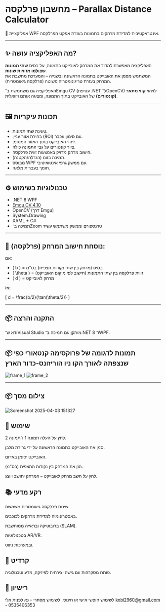 # מחשבון פרלקסה – Parallax Distance Calculator

🔬 אפליקציית WPF אינטראקטיבית למדידת מרחקים בתמונות בעזרת אפקט הפרלקסה.

---

## ✨ מה האפליקציה עושה?

האפליקציה מאפשרת למדוד את המרחק לאובייקט בתמונה, על בסיס **שתי תמונות שצולמו מזוויות שונות**.  
המשתמש מסמן את האובייקט בתמונה הראשונה ובשנייה – והמערכת מחשבת את המרחק בעזרת טריגונומטריה פשוטה (פרלקסה גיאומטרית).

האפליקציה גם משתמשת ב־Emgu CV (עטיפת .NET ל־OpenCV) לזיהוי **קווי מתאר (קונטורים)** של האובייקט בתוך התמונה, ומציגה אותם ויזואלית.

---

## 🖼️ תכונות עיקריות

- טעינת שתי תמונות.
- בחירת אזור עניין (ROI) עם סימון עכבר.
- זיהוי האובייקט בתוך האזור המסומן.
- ציור קונטורים על גבי התמונה כולה.
- חישוב מרחק מדויק באמצעות זווית פרלקסה.
- תמיכה בזום (הגדלה/הקטנה).
- מבוסס WPF עם ממשק גרפי אינטואיטיבי.
- תומך בעברית מלאה.

---

## ⚙️ טכנולוגיות בשימוש

- ‎.NET 8 WPF
- ‎[Emgu CV 4.10](https://www.emgu.com/wiki/index.php/Main_Page)
- ‎OpenCV (דרך Emgu)
- ‎System.Drawing
- ‎XAML + C#
- תמיכה ב־Zoom טרנספורם וממשק משתמש עשיר

---

## 🔢 נוסחת חישוב המרחק (פרלקסה):

אם:
- \( b \) = בסיס (מרחק בין שתי נקודות תצפית) בס"מ
- \( \theta \) = זווית פרלקסה בין שתי התמונות (חישוב לפי מיקום האובייקט)
- \( d \) = מרחק לאובייקט

אז:

\[
d = \frac{b/2}{\tan(\theta/2)}
\]

---

## 📦 התקנה והרצה

 ודא ש־Visual Studio מותקן עם תמיכה ב־.NET 8 ו־WPF.

 ---

 ## 📦 תמונות לדגומה של פרוקסימה קנטאורי כפי שנצפתה לאורך הקו ניו הוריזונס-כדור הארץ


![frame_1](https://github.com/user-attachments/assets/24b73d02-6943-4577-8206-8d027bb50889)
![frame_2](https://github.com/user-attachments/assets/2540c068-df91-45d3-98f7-aca98723b5c2)


---


## 📦 צילום מסך

![Screenshot 2025-04-03 151327](https://github.com/user-attachments/assets/1514795c-5aa3-4ce9-ab21-aac400832116)


## 🎯 שימוש
לחץ על העלה תמונה 1 ו־תמונה 2.

סמן את האובייקט בתמונה הראשונה על ידי גרירת מלבן.

האובייקט יסומן באדום.

הזן את המרחק בין נקודות התצפית (בס"מ).

לחץ על חשב מרחק לאובייקט – המרחק יחושב ויוצג.

##  📚 רקע מדעי
שיטת פרלקסה גיאומטרית משמשת:

באסטרונומיה למדידת מרחקים לכוכבים.

ברובוטיקה ובראייה ממוחשבת (SLAM).

בטכנולוגיות AR/VR.

ובמערכות ניווט.

##  🧠 קרדיט
פותח מסקרהות עם גישה יצירתית לפיזיקה, מדע וטכנולוגיה.
 

## 📝 רישיון
לשימוש חופשי אישי או חינוכי.
לשימוש מסחרי – נא לפנות אלי kobi2960@gmail.com - 0535406353

